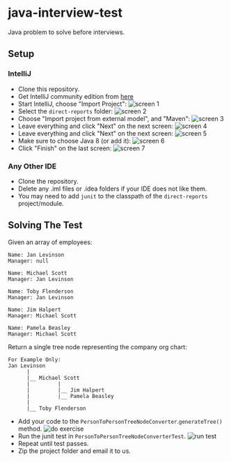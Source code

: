 # java-interview-test
Java problem to solve before interviews.

## Setup
### IntelliJ

- Clone this repository.
- Get IntelliJ community edition from [here](https://www.jetbrains.com/idea/download/)
- Start IntelliJ, choose "Import Project":
![screen 1](http://i.imgur.com/Llah7Ss.png "screen 1")
- Select the `direct-reports` folder:
![screen 2](http://i.imgur.com/fOI6WHO.png "screen 2")
- Choose "Import project from external model", and "Maven":
![screen 3](http://i.imgur.com/fHx1Oo9.png "screen 3")
- Leave everything and click "Next" on the next screen:
![screen 4](http://i.imgur.com/nqrvBtY.png "screen 4")
- Leave everything and click "Next" on the next screen:
![screen 5](http://i.imgur.com/0s2U2sM.png "screen 5")
- Make sure to choose Java 8 (or add it):
![screen 6](http://i.imgur.com/5aLmYO8.png "screen 6")
- Click "Finish" on the last screen:
![screen 7](http://i.imgur.com/0vPbpuB.png "screen 7")

### Any Other IDE

- Clone the repository.
- Delete any .iml files or .idea folders if your IDE does not like them.
- You may need to add `junit` to the classpath of the `direct-reports` project/module.


## Solving The Test

Given an array of employees:
```
Name: Jan Levinson
Manager: null

Name: Michael Scott
Manager: Jan Levinson

Name: Toby Flenderson
Manager: Jan Levinson

Name: Jim Halpert
Manager: Michael Scott

Name: Pamela Beasley
Manager: Michael Scott
```
Return a single tree node representing the company org chart:
```
For Example Only:
Jan Levinson
      |
      |__ Michael Scott
      |         |
      |         |__ Jim Halpert
      |         |__ Pamela Beasley
      |
      |__ Toby Flenderson
```

- Add your code to the `PersonToPersonTreeNodeConverter`.`generateTree()` method.
![do exercise](http://i.imgur.com/7QAAf4S.png "do exercise")
- Run the junit test in `PersonToPersonTreeNodeConverterTest`.
![run test](http://i.imgur.com/y46jqNe.png "run test")
- Repeat until test passes.
- Zip the project folder and email it to us.
